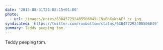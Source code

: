 ```yaml
---
date: '2015-08-31T22:08:15+01:00'
photo:
  - url: /images/notes/638457292405506049-CNxBhXyWsAEf_cc.jpg
syndicated: 'https://twitter.com/roobottom/status/638457292405506049'
summary: Teddy peeping tom.
---
```

Teddy peeping tom. 
